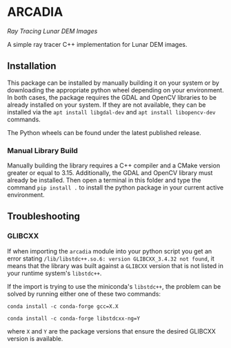 
# ARCADIA 

_Ray Tracing Lunar DEM Images_

A simple ray tracer C++ implementation for Lunar DEM images.


## Installation 

This package can be installed by manually building it on your system or by downloading the appropriate python wheel depending on your environment. In both cases, the package requires the GDAL and OpenCV libraries to be already installed on your system. If they are not available, they can be installed via the `apt install libgdal-dev` and `apt install libopencv-dev` commands.

The Python wheels can be found under the latest published release.

### Manual Library Build
Manually building the library requires a C++ compiler and a CMake version greater or equal to 3.15. Additionally, the GDAL and OpenCV library must already be installed. Then open a terminal in this folder and type the command `pip install .` to install the python package in your current active environment.

## Troubleshooting

### GLIBCXX 

If when importing the `arcadia` module into your python script you get an error stating `/lib/libstdc++.so.6: version GLIBCXX_3.4.32 not found`, it means that the library was built against a `GLIBCXX` version that is not listed in your runtime system's `libstdc++`. 

If the import is trying to use the miniconda's `libstdc++`, the problem can be solved by running either one of these two commands:

```
conda install -c conda-forge gcc=X.X
```
```
conda install -c conda-forge libstdcxx-ng=Y
```

where `X` and `Y` are the package versions that ensure the desired GLIBCXX version is available.